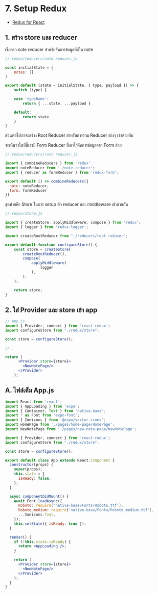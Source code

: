 
# 7. Setup Redux

- [Redux for React](https://redux.js.org/basics/usage-with-react)

## 1. สร้าง store และ reducer

เริ่มจาก note reducer สำหรับจัดการข้อมูลที่เป็น note

```jsx
// redux/reducers/note.reducer.js

const initialState = {
    notes: []
}

export default (state = initialState, { type, payload }) => {
    switch (type) {

    case 'typeName':
        return { ...state, ...payload }

    default:
        return state
    }
}
```

ส่วนต่อไปเราจะสร้าง Root Reducer สำหรับการรวม Reducer ต่างๆ เข้าด้วยกัน

จะเห็นว่าในที่นี้เรามี Form Reducer ที่เอาไว้จัดการข้อมูลจาก Form ด้วย

```jsx
// redux/reducers/root.reducer.js

import { combineReducers } from 'redux'
import noteReducer from './note.reducer';
import { reducer as formReducer } from 'redux-form';

export default () => combineReducers({
  note: noteReducer,
  form: formReducer
})  
```

สุดท้ายคือ Store ในการ setup ตัว reducer และ middleware เข้าด้วยกัน

```jsx
// redux/store.js

import { createStore, applyMiddleware, compose } from 'redux';
import { logger } from 'redux-logger';

import createRootReducer from "./reducers/root.reducer";

export default function configureStore() {
    const store = createStore(
        createRootReducer(),
        compose(
            applyMiddleware(
                logger
            ),
        ),
    );

    return store;
} 
```

## 2. ใส่ Provider และ store เข้า app

```jsx
// App.js
import { Provider, connect } from 'react-redux';
import configureStore from "./redux/store";

const store = configureStore();

//...

return (
      <Provider store={store}>
        <NewNotePage/>
      </Provider>
    );
```

## A. ไฟล์เต็ม App.js 

```jsx
import React from 'react';
import { AppLoading } from 'expo';
import { Container, Text } from 'native-base';
import * as Font from 'expo-font';
import { Ionicons } from '@expo/vector-icons';
import HomePage from './pages/home-page/HomePage';
import NewNotePage from './pages/new-note-page/NewNotePage';

import { Provider, connect } from 'react-redux';
import configureStore from "./redux/store";

const store = configureStore();

export default class App extends React.Component {
  constructor(props) {
    super(props);
    this.state = {
      isReady: false,
    };
  }

  async componentDidMount() {
    await Font.loadAsync({
      Roboto: require('native-base/Fonts/Roboto.ttf'),
      Roboto_medium: require('native-base/Fonts/Roboto_medium.ttf'),
      ...Ionicons.font,
    });
    this.setState({ isReady: true });
  }

  render() {
    if (!this.state.isReady) {
      return <AppLoading />;
    }

    return (
      <Provider store={store}>
        <NewNotePage/>
      </Provider>
    );
  }
}
```